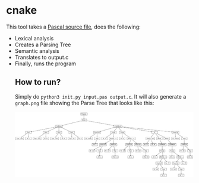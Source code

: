 # cnake
This tool takes a [Pascal source file](pas/), does the following: <br/>
<ul>
<li>Lexical analysis</li>
<li>Creates a Parsing Tree</li>
<li>Semantic analysis</li>
<li>Translates to output.c</li>
<li>Finally, runs the program</li>


## How to run?
Simply do ```python3 init.py input.pas output.c```. It will also generate a ```graph.png``` file showing the Parse Tree that looks like this:<br/><br/>
![graph](graph.png)
